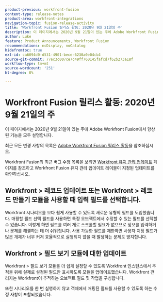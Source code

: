 ```yaml
---
product-previous: workfront-fusion
content-type: release-notes
product-area: workfront-integrations
navigation-topic: fusion-release-activity
title: 'Workfront Fusion 릴리스 활동: 2020년 9월 21일의 주'
description: 이 페이지에서는 2020년 9월 21일이 있는 주에 Adobe Workfront Fusion에서 향상된 기능을 모두 설명합니다.
author: Luke
feature: Product Announcements, Workfront Fusion
recommendations: noDisplay, noCatalog
hidefromtoc: true
exl-id: ca6094d0-d531-4901-bece-6230a0e04cb4
source-git-commit: 77ec3c007ce7c49ff760145fafcd7f62b273a18f
workflow-type: tm+mt
source-wordcount: '251'
ht-degree: 0%

---
```


# Workfront Fusion 릴리스 활동: 2020년 9월 21일의 주

이 페이지에서는 2020년 9월 21일이 있는 주에 Adobe Workfront Fusion에서 향상된 기능을 모두 설명합니다.

최근 모든 변경 사항의 목록은 [Adobe Workfront Fusion 릴리스 활동](/help/workfront-fusion/fusion-product-releases/fusion-release-activity.md)을 참조하십시오.

Workfront Fusion의 최근 버그 수정 목록을 보려면 [Workfront 유지 관리 업데이트](https://experienceleague.adobe.com/docs/workfront-known-issues/releases/current-updates.html?lang=ko) 페이지를 참조하고 Workfront Fusion 유지 관리 업데이트 레이블이 지정된 업데이트를 확인하십시오.

## Workfront > 레코드 업데이트 또는 Workfront > 레코드 만들기 모듈을 사용할 때 입력 필드를 선택합니다.

Workfront 시나리오를 보다 쉽게 사용할 수 있도록 새로운 유형의 필드를 도입했습니다. 매핑할 필드 선택 필드를 사용하면 특정 오브젝트에서 수정할 수 있는 필드를 선택할 수 있습니다. 이렇게 하면 필드를 여러 개로 스크롤할 필요가 없으므로 정보를 입력하거나 문제를 해결하는 데 더 쉬워집니다. 사용 가능한 필드를 제한하면 사용자 지정 필드가 많은 개체가 너무 커져 효율적으로 실행되지 않을 때 발생하는 문제도 방지합니다.


## Workfront > 필드 보기 모듈에 대한 업데이트

Workfront > 필드 보기 모듈을 더 쉽게 설정할 수 있도록 Workfront 인스턴스에서 추적을 위해 실제로 설정된 필드만 표시하도록 모듈을 업데이트했습니다. Workfront 관리자는 Workfront이 추적하는 오브젝트 필드 및 작업을 구성합니다.

또한 시나리오를 한 번 실행하지 않고 객체에서 매핑된 필드를 사용할 수 있도록 하는 수정 사항이 포함되었습니다.
